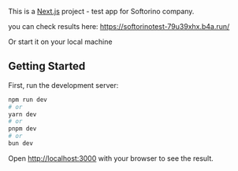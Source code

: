 This is a [Next.js](https://nextjs.org/) project - test app for Softorino company.

you can check results here: https://softorinotest-79u39xhx.b4a.run/

Or start it on your local machine

## Getting Started

First, run the development server:

```bash
npm run dev
# or
yarn dev
# or
pnpm dev
# or
bun dev
```

Open [http://localhost:3000](http://localhost:3000) with your browser to see the result.
